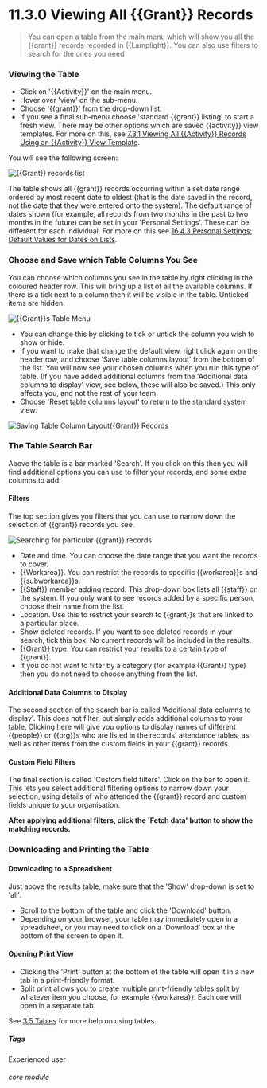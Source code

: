# 11.3.0 <i class="fas fa-money-bill-alt"></i> Viewing All {{Grant}} Records

> You can open a table from the main menu which will show you all the {{grant}} records recorded in {{Lamplight}}. You can also use filters to search for the ones you need

### Viewing the Table

- Click on '{{Activity}}' on the main menu.
- Hover over 'view' on the sub-menu.
- Choose '{{grant}}' from the drop-down list. 
- If you see a final sub-menu choose 'standard {{grant}} listing' to start a fresh view. There may be other options which are saved {{activity}} view templates. For more on this, see [7.3.1 Viewing All {{Activity}} Records Using an {{Activity}} View Template](/help/index/p/7.3.1).

You will see the following screen:

![{{Grant}} records list](60.3.0a.png)

The table shows all {{grant}} records occurring within a set date range ordered by most recent date to oldest (that is the date saved in the record, not the date that they were entered onto the system). The default range of dates shown (for example, all records from two months in the past to two months in the future) can be set in your 'Personal Settings'. These can be different for each individual. For more on this see [16.4.3 Personal Settings: Default Values for Dates on Lists](/help/index/p/16.4.3). 

### Choose and Save which Table Columns You See

You can choose which columns you see in the table by right clicking in the coloured header row.  This will bring up a list of all the available columns. If there is a tick next to a column then it will be visible in the table. Unticked items are hidden.  

![{{Grant}}s Table Menu](60.3.0b.png)

- You can change this by clicking to tick or untick the column you wish to show or hide. 
- If you want to make that change the default view, right click again on the header row, and choose 'Save table columns layout' from the bottom of the list. You will now see your chosen columns when you run this type of table. (If you have added additional columns from the 'Additional data columns to display' view, see below, these will also be saved.) This only affects you, and not the rest of your team.  
- Choose 'Reset table columns layout' to return to the standard system view. 

![Saving Table Column Layout{{Grant}} Records](60.3.0c.png)

### The Table Search Bar

Above the table is a bar marked 'Search'. If you click on this then you will find additional options you can use to filter your records, and some extra columns to add. 

#### Filters

The top section gives you filters that you can use to narrow down the selection of {{grant}} records you see. 

![Searching for particular {{grant}} records](60.3.0d.png)

- Date and time. You can choose the date range that you want the records to cover.
- {{Workarea}}. You can restrict the records to specific {{workarea}}s and {{subworkarea}}s. 
- {{Staff}} member adding record. This drop-down box lists all {{staff}} on the system. If you only want to see records added by a specific person, choose their name from the list. 
- Location. Use this to restrict your search to {{grant}}s that are linked to a particular place. 
- Show deleted records. If you want to see deleted records in your search, tick this box. No current records will be included in the results. 
- {{Grant}} type. You can restrict your results to a certain type of {{grant}}. 
- If you do not want to filter by a category (for example {{Grant}} type) then you do not need to choose anything from the list. 

#### Additional Data Columns to Display

The second section of the search bar is called 'Additional data columns to display'.  This does not filter, but simply adds additional columns to your table.  Clicking here will give you options to display names of different {{people}} or {{org}}s who are listed in the records' attendance tables, as well as other items from the custom fields in your {{grant}} records.

#### Custom Field Filters

The final section is called 'Custom field filters'. Click on the bar to open it.  This lets you select additional filtering options to narrow down your selection, using details of who attended the {{grant}} record and custom fields unique to your organisation.  

**After applying additional filters, click the 'Fetch data' button to show the matching records.**


### Downloading and Printing the Table

#### Downloading to a Spreadsheet

Just above the results table, make sure that the 'Show' drop-down is set to 'all'. 
- Scroll to the bottom of the table and click the 'Download' button.  
- Depending on your browser, your table may immediately open in a spreadsheet, or you may need to click on a 'Download' box at the bottom of the screen to open it.

#### Opening Print View

- Clicking the 'Print' button at the bottom of the table will open it in a new tab in a print-friendly format.  
- Split print allows you to create multiple print-friendly tables split by whatever item you choose, for example {{workarea}}. Each one will open in a separate tab.

See [3.5 Tables](/help/index/p/3.5.0) for more help on using tables.

##### Tags
Experienced user

###### core module


